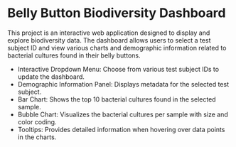 # Belly Button Biodiversity Dashboard

This project is an interactive web application designed to display and explore biodiversity data. The dashboard allows users to select a test subject ID and view various charts and demographic information related to bacterial cultures found in their belly buttons.

* Interactive Dropdown Menu: Choose from various test subject IDs to update the dashboard.
* Demographic Information Panel: Displays metadata for the selected test subject.
* Bar Chart: Shows the top 10 bacterial cultures found in the selected sample.
* Bubble Chart: Visualizes the bacterial cultures per sample with size and color coding.
* Tooltips: Provides detailed information when hovering over data points in the charts.